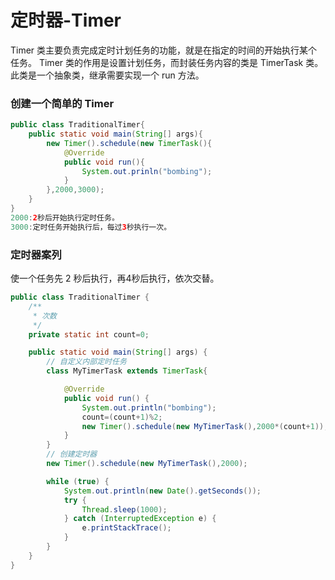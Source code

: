 # 定时器-Timer

Timer 类主要负责完成定时计划任务的功能，就是在指定的时间的开始执行某个任务。
Timer 类的作用是设置计划任务，而封装任务内容的类是 TimerTask 类。此类是一个抽象类，继承需要实现一个 run 方法。

### 创建一个简单的 Timer
```java
public class TraditionalTimer{
    public static void main(String[] args){
        new Timer().schedule(new TimerTask(){
            @Override
            public void run(){
                System.out.prinln("bombing");
            }
        },2000,3000);
    }
}
2000:2秒后开始执行定时任务。
3000:定时任务开始执行后，每过3秒执行一次。
```
### 定时器案列
使一个任务先 2 秒后执行，再4秒后执行，依次交替。

```java
public class TraditionalTimer {
    /**
     * 次数
     */
    private static int count=0;

    public static void main(String[] args) {
        // 自定义内部定时任务
        class MyTimerTask extends TimerTask{

            @Override
            public void run() {
                System.out.println("bombing");
                count=(count+1)%2;
                new Timer().schedule(new MyTimerTask(),2000*(count+1));
            }
        }
        // 创建定时器
        new Timer().schedule(new MyTimerTask(),2000);

        while (true) {
            System.out.println(new Date().getSeconds());
            try {
                Thread.sleep(1000);
            } catch (InterruptedException e) {
                e.printStackTrace();
            }
        }
    }
}
```